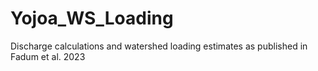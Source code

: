 # Yojoa_WS_Loading
Discharge calculations and watershed loading estimates as published in Fadum et al. 2023 

